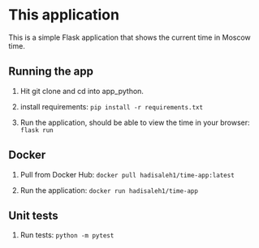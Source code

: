 
# This application

This is a simple Flask application that shows the current time in Moscow time.

## Running the app

1. Hit git clone and cd into app_python.

2. install requirements:
   `pip install -r requirements.txt`

3. Run the application, should be able to view the time in your browser:
    `flask run`

## Docker

1. Pull from Docker Hub:
   `docker pull hadisaleh1/time-app:latest`

2. Run the application:
    `docker run hadisaleh1/time-app`

## Unit tests

1. Run tests:
   `python -m pytest`


 